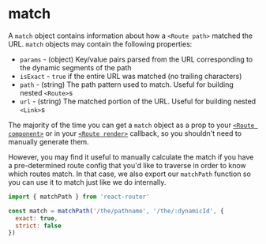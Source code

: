 # match

A `match` object contains information about how a `<Route path>` matched the URL. `match` objects may contain the following properties:

  - `params` - (object) Key/value pairs parsed from the URL corresponding to the dynamic segments of the path
  - `isExact` - `true` if the entire URL was matched (no trailing characters)
  - `path` - (string) The path pattern used to match. Useful for building nested `<Route>`s
  - `url` - (string) The matched portion of the URL. Useful for building nested `<Link>`s

The majority of the time you can get a `match` object as a prop to your [`<Route component>`](#route.component) or in your [`<Route render>`](#route.render) callback, so you shouldn't need to manually generate them.

However, you may find it useful to manually calculate the match if you have a pre-determined route config that you'd like to traverse in order to know which routes match. In that case, we also export our `matchPath` function so you can use it to match just like we do internally.

```js
import { matchPath } from 'react-router'

const match = matchPath('/the/pathname', '/the/:dynamicId', {
  exact: true,
  strict: false
})
```
